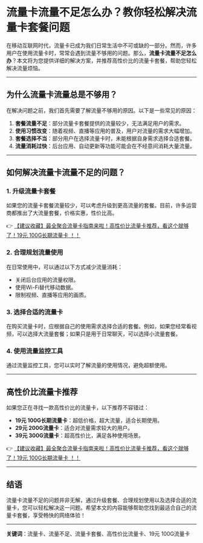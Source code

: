 # 流量卡流量不足怎么办？教你轻松解决流量卡套餐问题

在移动互联网时代，流量卡已成为我们日常生活中不可或缺的一部分。然而，许多用户在使用流量卡时，常常会遇到流量不够用的问题。那么，**流量卡流量不足怎么办**？本文将为您提供详细的解决方案，并推荐高性价比的流量卡套餐，帮助您轻松解决流量烦恼。

---

## 为什么流量卡流量总是不够用？

在解决问题之前，我们首先需要了解流量不够用的原因。以下是一些常见的原因：

1. **套餐流量不足**：部分流量卡套餐提供的流量较少，无法满足用户的需求。
2. **使用习惯改变**：随着视频、直播等应用的普及，用户对流量的需求大幅增加。
3. **套餐选择不当**：部分用户在选择流量卡时，未能根据自身需求选择合适套餐。
4. **流量消耗过快**：后台应用、自动更新等功能可能会在不经意间消耗大量流量。

---

## 如何解决流量卡流量不足的问题？

### 1. 升级流量卡套餐
如果您的流量卡套餐流量较少，可以考虑升级到更高流量的套餐。目前，许多运营商都推出了大流量套餐，价格实惠，性价比高。

👉 [【建议收藏】最全聚合流量卡指南来啦！高性价比流量卡推荐，看这个就够了！19元 100G长期流量卡 ！！](https://bit.ly/Liuliangka)

### 2. 合理规划流量使用
在日常使用中，可以通过以下方式减少流量消耗：
- 关闭后台应用的流量权限。
- 使用Wi-Fi替代移动数据。
- 限制视频、直播等应用的画质。

### 3. 选择合适的流量卡
在购买流量卡时，应根据自己的使用需求选择合适的套餐。例如，如果您经常看视频，可以选择大流量套餐；如果只是用于日常聊天，可以选择小流量套餐。

### 4. 使用流量监控工具
通过流量监控工具，您可以实时了解流量的使用情况，避免超额使用。

---

## 高性价比流量卡推荐

如果您正在寻找一款高性价比的流量卡，以下推荐不容错过：

- **19元 100G长期流量卡**：超低价格，超大流量，适合长期使用。
- **29元 200G流量卡**：适合对流量需求较大的用户。
- **39元 300G流量卡**：超高性价比，满足各种使用场景。

👉 [【建议收藏】最全聚合流量卡指南来啦！高性价比流量卡推荐，看这个就够了！19元 100G长期流量卡 ！！](https://bit.ly/Liuliangka)

---

## 结语

流量卡流量不足的问题并非无解，通过升级套餐、合理规划使用以及选择合适的流量卡，您可以轻松解决这一问题。希望本文的内容能够帮助您找到最适合自己的流量卡套餐，享受畅快的网络体验！

---

**关键词**：流量卡、流量不足、流量卡套餐、高性价比流量卡、19元 100G流量卡
